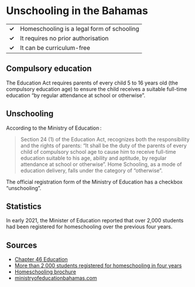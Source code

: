 # Unschooling in the Bahamas

|       |                                            |
| ----- | ------------------------------------------ |
| **✓** | Homeschooling is a legal form of schooling |
| **✓** | It requires no prior authorisation         |
| **✓** | It can be curriculum-free                  |

## Compulsory education

The Education Act requires parents of every child 5 to 16 years old (the compulsory education age) to ensure the child receives a suitable full-time education “by regular attendance at school or otherwise”.

## Unschooling

According to the Ministry of Education :

> Section 24 (1) of the Education Act, recognizes both the responsibility and the rights of parents:
> “It shall be the duty of the parents of every child of compulsory school age to cause him to receive full-time education suitable to his age,
> ability and aptitude, by regular attendance at school or otherwise”.
> Home Schooling, as a mode of education delivery, falls under the category of “otherwise”.

The official registration form of the Ministry of Education has a checkbox “unschooling”.

## Statistics

In early 2021, the Minister of Education reported that over 2,000 students had
been registered for homeschooling over the previous four years.

## Sources

- [Chapter 46 Education](https://laws.bahamas.gov.bs/cms/images/LEGISLATION/PRINCIPAL/1962/1962-0015/1962-0015.pdf)
- [More than 2,000 students registered for homeschooling in four years](https://www.bahamaslocal.com/newsitem/260907/More_than_2000_students_registered_for_homeschooling_in_four_years.html)
- [Homeschooling brochure](https://76e8ca5c-b0d6-41c1-a80e-fa1785909945.filesusr.com/ugd/29b6ce_fbdfe4c1cfb946cfa8c488596a4fc454.pdf)
- [ministryofeducationbahamas.com](https://www.ministryofeducationbahamas.com/copy-of-freedom-of-information)
